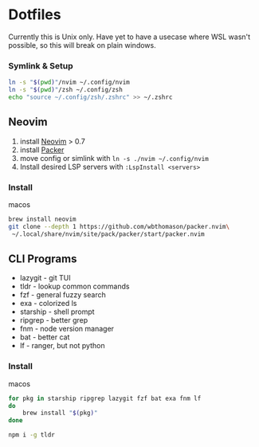 # Dotfiles

Currently this is Unix only. Have yet to have a usecase where WSL wasn't possible, so this will break on plain windows.

### Symlink & Setup
```bash
ln -s "$(pwd)"/nvim ~/.config/nvim
ln -s "$(pwd)"/zsh ~/.config/zsh
echo "source ~/.config/zsh/.zshrc" >> ~/.zshrc
```

## Neovim

1. install [Neovim](https://github.com/neovim/neovim/wiki/Installing-Neovim) > 0.7
2. install [Packer](https://github.com/wbthomason/packer.nvim#quickstart)
3. move config or simlink with `ln -s ./nvim ~/.config/nvim`
4. Install desired LSP servers with `:LspInstall <servers>`

### Install
macos
```bash
brew install neovim
git clone --depth 1 https://github.com/wbthomason/packer.nvim\
 ~/.local/share/nvim/site/pack/packer/start/packer.nvim
```

## CLI Programs
- lazygit - git TUI
- tldr - lookup common commands
- fzf - general fuzzy search
- exa - colorized ls
- starship - shell prompt
- ripgrep - better grep
- fnm - node version manager
- bat - better cat
- lf - ranger, but not python

### Install
macos
```bash
for pkg in starship ripgrep lazygit fzf bat exa fnm lf
do
	brew install "$(pkg)"
done

npm i -g tldr
```
